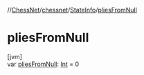 //[ChessNet](../../../index.md)/[chessnet](../index.md)/[StateInfo](index.md)/[pliesFromNull](plies-from-null.md)

# pliesFromNull

[jvm]\
var [pliesFromNull](plies-from-null.md): [Int](https://kotlinlang.org/api/latest/jvm/stdlib/kotlin/-int/index.html) = 0
